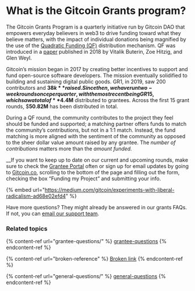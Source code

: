 # What is the Gitcoin Grants program?

The Gitcoin Grants Program is a quarterly initiative run by Gitcoin DAO that empowers everyday believers in web3 to drive funding toward what they believe matters, with the impact of individual donations being magnified by the use of the [Quadratic Funding (QF)](https://wtfisqf.com/) distribution mechanism. QF was introduced in a [paper](https://arxiv.org/abs/1809.06421v1) published in 2018 by Vitalik Buterin, Zoe Hitzig, and Glen Weyl.

Gitcoin’s mission began in 2017 by creating better incentives to support and fund open-source software developers. The mission eventually solidified to building and sustaining digital public goods. GR1, in 2019, saw 200 contributors and **$38k** raised. Since then, we have run two-week rounds once per quarter, with the most recent being GR15, which saw a total of **$4.4M** distributed to grantees. Across the first 15 grant rounds, $**50.82M** has been distributed in total.

During a QF round, the community contributes to the project they feel should be funded and supported; a matching partner offers funds to match the community’s contributions, but not in a 1:1 match. Instead, the fund matching is more aligned with the sentiment of the community as opposed to the sheer dollar value amount raised by any grantee. The _number of contributions_ matters more than the _amount funded._

_‍_If you want to keep up to date on our current and upcoming rounds, make sure to check the [Grantee Portal](https://gitcoin.notion.site/Gitcoin-Grantee-Portal-6adfc92627474bd48a5dfcd1e8438d20) often or sign up for email updates by going to [Gitcoin.co](https://www.gitcoin.co/), scrolling to the bottom of the page and filling out the form, checking the box “Funding my Project” and submitting your info.

{% embed url="https://medium.com/gitcoin/experiments-with-liberal-radicalism-ad68e02efd4" %}

Have more questions? They might already be answered in our grants FAQs. If not, you can [email our support team](mailto:support@gitcoin.co).

### Related topics

{% content-ref url="grantee-questions/" %}
[grantee-questions](grantee-questions/)
{% endcontent-ref %}

{% content-ref url="broken-reference" %}
[Broken link](broken-reference)
{% endcontent-ref %}

{% content-ref url="general-questions/" %}
[general-questions](general-questions/)
{% endcontent-ref %}
